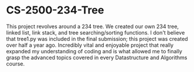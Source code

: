 # CS-2500-234-Tree
This project revolves around a 234 tree. We created our own 234 tree, linked list, link stack, and tree searching/sorting functions. I don't believe that tree1.py was included in the final submission; this project was created over half a year ago. Incredibly vital and enjoyable project that really expanded my understanding of coding and is what allowed me to finally grasp the advanced topics covered in every Datastructure and Algorithms course. 
